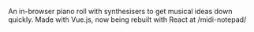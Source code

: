 An in-browser piano roll with synthesisers to get musical ideas down quickly. Made with Vue.js, now being rebuilt with React at /midi-notepad/
